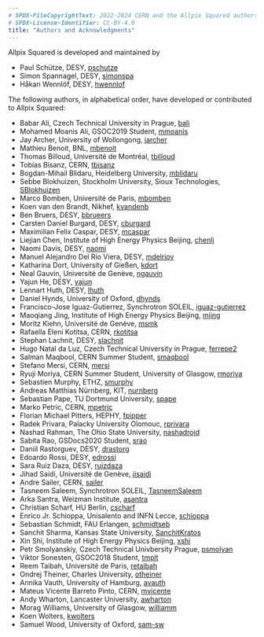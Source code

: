 ```yaml
---
# SPDX-FileCopyrightText: 2022-2024 CERN and the Allpix Squared authors
# SPDX-License-Identifier: CC-BY-4.0
title: "Authors and Acknowledgments"
---
```


Allpix Squared is developed and maintained by

* Paul Schütze, DESY, [pschutze](https://gitlab.cern.ch/pschutze)
* Simon Spannagel, DESY, [simonspa](https://gitlab.cern.ch/simonspa)
* Håkan Wennlöf, DESY, [hwennlof](https://gitlab.cern.ch/hwennlof)

The following authors, in alphabetical order, have developed or contributed to Allpix Squared:

* Babar Ali, Czech Technical University in Prague, [bali](https://gitlab.cern.ch/bali)
* Mohamed Moanis Ali, GSOC2019 Student, [mmoanis](https://github.com/mmoanis)
* Jay Archer, University of Wollongong, [jarcher](https://gitlab.cern.ch/jarcher)
* Mathieu Benoit, BNL, [mbenoit](https://gitlab.cern.ch/mbenoit)
* Thomas Billoud, Université de Montréal, [tbilloud](https://gitlab.cern.ch/tbilloud)
* Tobias Bisanz, CERN, [tbisanz](https://gitlab.cern.ch/tbisanz)
* Bogdan-Mihail Blidaru, Heidelberg University, [mblidaru](https://gitlab.cern.ch/mblidaru)
* Sebbe Blokhuizen, Stockholm University, Sioux Technologies, [SBlokhuizen](https://github.com/SBlokhuizen)
* Marco Bomben, Université de Paris, [mbomben](https://gitlab.cern.ch/mbomben)
* Koen van den Brandt, Nikhef, [kvandenb](https://gitlab.cern.ch/kvandenb)
* Ben Bruers, DESY, [bbrueers](https://gitlab.cern.ch/bbrueers)
* Carsten Daniel Burgard, DESY, [cburgard](https://gitlab.cern.ch/cburgard)
* Maximilian Felix Caspar, DESY, [mcaspar](https://gitlab.cern.ch/mcaspar)
* Liejian Chen, Institute of High Energy Physics Beijing, [chenlj](https://github.com/chenlj)
* Naomi Davis, DESY, [naomi](https://gitlab.cern.ch/naomi)
* Manuel Alejandro Del Rio Viera, DESY, [mdelriov](https://gitlab.cern.ch/mdelriov)
* Katharina Dort, University of Gießen, [kdort](https://gitlab.cern.ch/kdort)
* Neal Gauvin, Université de Genève, [ngauvin](https://gitlab.cern.ch/ngauvin)
* Yajun He, DESY, [yajun](https://gitlab.cern.ch/yajun)
* Lennart Huth, DESY, [lhuth](https://gitlab.cern.ch/lhuth)
* Daniel Hynds, University of Oxford, [dhynds](https://gitlab.cern.ch/dhynds)
* Francisco-Jose Iguaz-Gutierrez, Synchrotron SOLEIL, [iguaz-gutierrez](https://github.com/iguaz-gutierrez)
* Maoqiang Jing, Institute of High Energy Physics Beijing, [mjing](https://gitlab.cern.ch/mjing)
* Moritz Kiehn, Université de Genève, [msmk](https://gitlab.cern.ch/msmk)
* Rafaella Eleni Kotitsa, CERN, [rkotitsa](https://gitlab.cern.ch/rkotitsa)
* Stephan Lachnit, DESY, [slachnit](https://gitlab.cern.ch/slachnit)
* Hugo Natal da Luz, Czech Technical University in Prague, [ferrepe2](https://git.utef.cvut.cz/ferrepe2)
* Salman Maqbool, CERN Summer Student, [smaqbool](https://gitlab.cern.ch/smaqbool)
* Stefano Mersi, CERN, [mersi](https://gitlab.cern.ch/mersi)
* Ryuji Moriya, CERN Summer Student, University of Glasgow, [rmoriya](https://gitlab.cern.ch/rmoriya)
* Sebastien Murphy, ETHZ, [smurphy](https://gitlab.cern.ch/smurphy)
* Andreas Matthias Nürnberg, KIT, [nurnberg](https://gitlab.cern.ch/nurnberg)
* Sebastian Pape, TU Dortmund University, [spape](https://gitlab.cern.ch/spape)
* Marko Petric, CERN, [mpetric](https://gitlab.cern.ch/mpetric)
* Florian Michael Pitters, HEPHY, [fpipper](https://gitlab.cern.ch/fpipper)
* Radek Privara, Palacky University Olomouc, [rprivara](https://gitlab.cern.ch/rprivara)
* Nashad Rahman, The Ohio State University, [nashadroid](https://github.com/nashadroid)
* Sabita Rao, GSDocs2020 Student, [srao](https://gitlab.cern.ch/srao)
* Daniil Rastorguev, DESY, [drastorg](https://gitlab.cern.ch/drastorg)
* Edoardo Rossi, DESY, [edrossi](https://gitlab.cern.ch/edrossi)
* Sara Ruiz Daza, DESY, [ruizdaza](https://gitlab.cern.ch/ruizdaza)
* Jihad Saidi, Université de Genève, [jisaidi](https://gitlab.cern.ch/jisaidi)
* Andre Sailer, CERN, [sailer](https://gitlab.cern.ch/sailer)
* Tasneem Saleem, Synchrotron SOLEIL, [TasneemSaleem](https://github.com/TasneemSaleem)
* Arka Santra, Weizman Institute, [asantra](https://gitlab.cern.ch/asantra)
* Christian Scharf, HU Berlin, [cscharf](https://gitlab.cern.ch/cscharf)
* Enrico Jr. Schioppa, Unisalento and INFN Lecce, [schioppa](https://gitlab.cern.ch/schioppa)
* Sebastian Schmidt, FAU Erlangen, [schmidtseb](https://github.com/schmidtseb)
* Sanchit Sharma, Kansas State University, [SanchitKratos](https://github.com/SanchitKratos)
* Xin Shi, Institute of High Energy Physics Beijing, [xshi](https://gitlab.cern.ch/xshi)
* Petr Smolyanskiy, Czech Technical Univbersity Prague, [psmolyan](https://gitlab.cern.ch/psmolyan)
* Viktor Sonesten, GSOC2018 Student, [tmplt](https://github.com/tmplt)
* Reem Taibah, Université de Paris, [retaibah](https://gitlab.cern.ch/retaibah)
* Ondrej Theiner, Charles University, [otheiner](https://gitlab.cern.ch/otheiner)
* Annika Vauth, University of Hamburg, [avauth](https://gitlab.cern.ch/avauth)
* Mateus Vicente Barreto Pinto, CERN, [mvicente](https://gitlab.cern.ch/mvicente)
* Andy Wharton, Lancaster University, [awharton](https://gitlab.cern.ch/awharton)
* Morag Williams, University of Glasgow, [williamm](https://gitlab.cern.ch/williamm)
* Koen Wolters, [kwolters](https://gitlab.cern.ch/kwolters)
* Samuel Wood, University of Oxford, [sam-sw](https://github.com/sam-sw)
